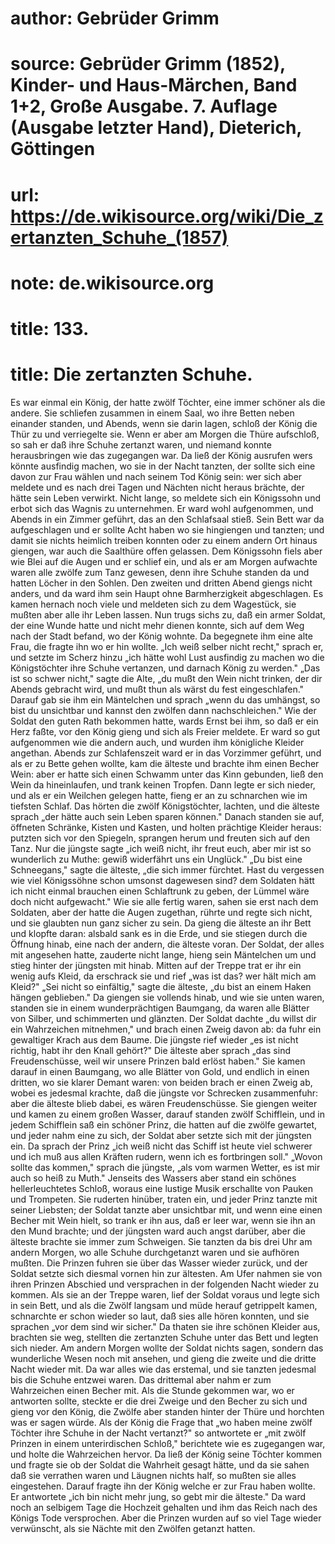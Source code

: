 # author: Gebrüder Grimm
# source: Gebrüder Grimm (1852), Kinder- und Haus-Märchen, Band 1+2, Große Ausgabe. 7. Auflage (Ausgabe letzter Hand), Dieterich, Göttingen
# url: https://de.wikisource.org/wiki/Die_zertanzten_Schuhe_(1857)
# note: de.wikisource.org
# title: 133.

# title: Die zertanzten Schuhe.

Es war einmal ein König, der hatte zwölf Töchter, eine immer schöner als die andere. Sie schliefen zusammen in einem Saal, wo ihre Betten neben einander standen, und Abends, wenn sie darin lagen, schloß der König die Thür zu und verriegelte sie. Wenn er aber am Morgen die Thüre aufschloß, so sah er daß ihre Schuhe zertanzt waren, und niemand konnte herausbringen wie das zugegangen war. Da ließ der König ausrufen wers könnte ausfindig machen, wo sie in der Nacht tanzten, der sollte sich eine davon zur Frau wählen und nach seinem Tod König sein: wer sich aber meldete und es nach drei Tagen und Nächten nicht heraus brächte, der hätte sein Leben verwirkt. Nicht lange, so meldete sich ein Königssohn und erbot sich das Wagnis zu unternehmen. Er ward wohl aufgenommen, und Abends in ein Zimmer geführt, das an den Schlafsaal stieß. Sein Bett war da aufgeschlagen und er sollte Acht haben wo sie hingiengen und tanzten; und damit sie nichts heimlich treiben konnten oder zu einem andern Ort hinaus giengen, war auch die Saalthüre offen gelassen. Dem Königssohn fiels aber wie Blei auf die Augen und er schlief ein, und als er am Morgen aufwachte waren alle zwölfe zum Tanz gewesen, denn ihre Schuhe standen da und hatten Löcher in den Sohlen. Den zweiten und dritten Abend giengs nicht anders, und da ward ihm sein Haupt ohne Barmherzigkeit abgeschlagen. Es kamen hernach noch viele und meldeten sich zu dem Wagestück, sie mußten aber alle ihr Leben lassen. Nun trugs  sichs zu, daß ein armer Soldat, der eine Wunde hatte und nicht mehr dienen konnte, sich auf dem Weg nach der Stadt befand, wo der König wohnte. Da begegnete ihm eine alte Frau, die fragte ihn wo er hin wollte. „Ich weiß selber nicht recht," sprach er, und setzte im Scherz hinzu „ich hätte wohl Lust ausfindig zu machen wo die Königstöchter ihre Schuhe vertanzen, und darnach König zu werden." „Das ist so schwer nicht," sagte die Alte, „du mußt den Wein nicht trinken, der dir Abends gebracht wird, und mußt thun als wärst du fest eingeschlafen." Darauf gab sie ihm ein Mäntelchen und sprach „wenn du das umhängst, so bist du unsichtbar und kannst den zwölfen dann nachschleichen." Wie der Soldat den guten Rath bekommen hatte, wards Ernst bei ihm, so daß er ein Herz faßte, vor den König gieng und sich als Freier meldete. Er ward so gut aufgenommen wie die andern auch, und wurden ihm königliche Kleider angethan. Abends zur Schlafenszeit ward er in das Vorzimmer geführt, und als er zu Bette gehen wollte, kam die älteste und brachte ihm einen Becher Wein: aber er hatte sich einen Schwamm unter das Kinn gebunden, ließ den Wein da hineinlaufen, und trank keinen Tropfen. Dann legte er sich nieder, und als er ein Weilchen gelegen hatte, fieng er an zu schnarchen wie im tiefsten Schlaf. Das hörten die zwölf Königstöchter, lachten, und die älteste sprach „der hätte auch sein Leben sparen können." Danach standen sie auf, öffneten Schränke, Kisten und Kasten, und holten prächtige Kleider heraus: putzten sich vor den Spiegeln, sprangen herum und freuten sich auf den Tanz. Nur die jüngste sagte „ich weiß nicht, ihr freut euch, aber mir ist so wunderlich zu Muthe: gewiß widerfährt uns ein Unglück." „Du bist eine Schneegans," sagte die älteste, „die sich immer fürchtet. Hast du vergessen wie viel Königssöhne schon umsonst dagewesen sind? dem Soldaten hätt ich nicht einmal brauchen einen Schlaftrunk zu geben, der Lümmel wäre doch nicht aufgewacht."  Wie sie alle fertig waren, sahen sie erst nach dem Soldaten, aber der hatte die Augen zugethan, rührte und regte sich nicht, und sie glaubten nun ganz sicher zu sein. Da gieng die älteste an ihr Bett und klopfte daran: alsbald sank es in die Erde, und sie stiegen durch die Öffnung hinab, eine nach der andern, die älteste voran. Der Soldat, der alles mit angesehen hatte, zauderte nicht lange, hieng sein Mäntelchen um und stieg hinter der jüngsten mit hinab. Mitten auf der Treppe trat er ihr ein wenig aufs Kleid, da erschrack sie und rief „was ist das? wer hält mich am Kleid?" „Sei nicht so einfältig," sagte die älteste, „du bist an einem Haken hängen geblieben." Da giengen sie vollends hinab, und wie sie unten waren, standen sie in einem wunderprächtigen Baumgang, da waren alle Blätter von Silber, und schimmerten und glänzten. Der Soldat dachte „du willst dir ein Wahrzeichen mitnehmen," und brach einen Zweig davon ab: da fuhr ein gewaltiger Krach aus dem Baume. Die jüngste rief wieder „es ist nicht richtig, habt ihr den Knall gehört?" Die älteste aber sprach „das sind Freudenschüsse, weil wir unsere Prinzen bald erlöst haben." Sie kamen darauf in einen Baumgang, wo alle Blätter von Gold, und endlich in einen dritten, wo sie klarer Demant waren: von beiden brach er einen Zweig ab, wobei es jedesmal krachte, daß die jüngste vor Schrecken zusammenfuhr: aber die älteste blieb dabei, es wären Freudenschüsse. Sie giengen weiter und kamen zu einem großen Wasser, darauf standen zwölf Schifflein, und in jedem Schifflein saß ein schöner Prinz, die hatten auf die zwölfe gewartet, und jeder nahm eine zu sich, der Soldat aber setzte sich mit der jüngsten ein. Da sprach der Prinz „ich weiß nicht das Schiff ist heute viel schwerer und ich muß aus allen Kräften rudern, wenn ich es fortbringen soll." „Wovon sollte das kommen," sprach die jüngste, „als vom warmen Wetter, es ist mir auch so heiß zu Muth." Jenseits des Wassers aber stand ein schönes hellerleuchtetes  Schloß, woraus eine lustige Musik erschallte von Pauken und Trompeten. Sie ruderten hinüber, traten ein, und jeder Prinz tanzte mit seiner Liebsten; der Soldat tanzte aber unsichtbar mit, und wenn eine einen Becher mit Wein hielt, so trank er ihn aus, daß er leer war, wenn sie ihn an den Mund brachte; und der jüngsten ward auch angst darüber, aber die älteste brachte sie immer zum Schweigen. Sie tanzten da bis drei Uhr am andern Morgen, wo alle Schuhe durchgetanzt waren und sie aufhören mußten. Die Prinzen fuhren sie über das Wasser wieder zurück, und der Soldat setzte sich diesmal vornen hin zur ältesten. Am Ufer nahmen sie von ihren Prinzen Abschied und versprachen in der folgenden Nacht wieder zu kommen. Als sie an der Treppe waren, lief der Soldat voraus und legte sich in sein Bett, und als die Zwölf langsam und müde herauf getrippelt kamen, schnarchte er schon wieder so laut, daß sies alle hören konnten, und sie sprachen „vor dem sind wir sicher." Da thaten sie ihre schönen Kleider aus, brachten sie weg, stellten die zertanzten Schuhe unter das Bett und legten sich nieder. Am andern Morgen wollte der Soldat nichts sagen, sondern das wunderliche Wesen noch mit ansehen, und gieng die zweite und die dritte Nacht wieder mit. Da war alles wie das erstemal, und sie tanzten jedesmal bis die Schuhe entzwei waren. Das drittemal aber nahm er zum Wahrzeichen einen Becher mit. Als die Stunde gekommen war, wo er antworten sollte, steckte er die drei Zweige und den Becher zu sich und gieng vor den König, die Zwölfe aber standen hinter der Thüre und horchten was er sagen würde. Als der König die Frage that „wo haben meine zwölf Töchter ihre Schuhe in der Nacht vertanzt?" so antwortete er „mit zwölf Prinzen in einem unterirdischen Schloß," berichtete wie es zugegangen war, und holte die Wahrzeichen hervor. Da ließ der König seine Töchter kommen und fragte sie ob der Soldat die Wahrheit gesagt hätte, und da sie sahen daß sie verrathen  waren und Läugnen nichts half, so mußten sie alles eingestehen. Darauf fragte ihn der König welche er zur Frau haben wollte. Er antwortete „ich bin nicht mehr jung, so gebt mir die älteste." Da ward noch an selbigem Tage die Hochzeit gehalten und ihm das Reich nach des Königs Tode versprochen. Aber die Prinzen wurden auf so viel Tage wieder verwünscht, als sie Nächte mit den Zwölfen getanzt hatten. 

